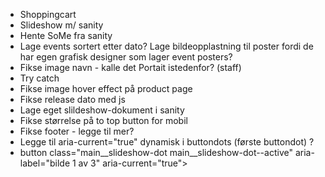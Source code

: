 - Shoppingcart
- Slideshow m/ sanity 
- Hente SoMe fra sanity
- Lage events sortert etter dato? Lage bildeopplastning til 
poster fordi de har egen grafisk designer som lager event posters?
- Fikse image navn - kalle det Portait istedenfor? (staff)
- Try catch
- Fikse image hover effect på product page
- Fikse release dato med js
- Lage eget slildeshow-dokument i sanity
- Fikse størrelse på to top button for mobil
- Fikse footer - legge til mer?
- Legge til aria-current="true" dynamisk i buttondots (første buttondot) ?
- button 
						class="main__slideshow-dot main__slideshow-dot--active" 
						aria-label="bilde 1 av 3"
						aria-current="true"></button>
